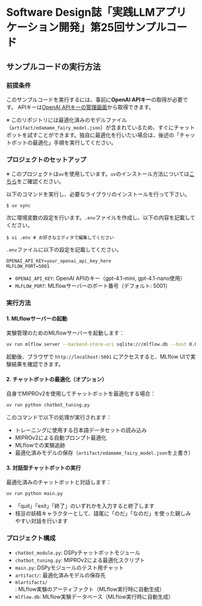 # Software Design誌「実践LLMアプリケーション開発」第25回サンプルコード

## サンプルコードの実行方法

### 前提条件

このサンプルコードを実行するには、事前に**OpenAI APIキー**の取得が必要です。
APIキーは[OpenAI APIキーの管理画面](https://platform.openai.com/api-keys)から取得できます。

※ このリポジトリには最適化済みのモデルファイル（`artifact/edamame_fairy_model.json`）が含まれているため、すぐにチャットボットを試すことができます。独自に最適化を行いたい場合は、後述の「チャットボットの最適化」手順を実行してください。

### プロジェクトのセットアップ

※ このプロジェクトは`uv`を使用しています。`uv`のインストール方法については[こちら](https://github.com/astral-sh/uv)をご確認ください。

以下のコマンドを実行し、必要なライブラリのインストールを行って下さい。

```
$ uv sync
```

次に環境変数の設定を行います。`.env`ファイルを作成し、以下の内容を記載してください。

```
$ vi .env # お好きなエディタで編集してください
```

`.env`ファイルに以下の設定を記載してください。

```
OPENAI_API_KEY=your_openai_api_key_here
MLFLOW_PORT=5001
```

- `OPENAI_API_KEY`: OpenAI APIのキー（gpt-4.1-mini, gpt-4.1-nano使用）
- `MLFLOW_PORT`: MLflowサーバーのポート番号（デフォルト: 5001）

### 実行方法

#### 1. MLflowサーバーの起動

実験管理のためのMLflowサーバーを起動します：

```bash
uv run mlflow server --backend-store-uri sqlite:///mlflow.db --host 0.0.0.0 --port 5001
```

起動後、ブラウザで `http://localhost:5001` にアクセスすると、MLflow UIで実験結果を確認できます。

#### 2. チャットボットの最適化（オプション）

自身でMIPROv2を使用してチャットボットを最適化する場合：

```bash
uv run python chatbot_tuning.py
```

このコマンドで以下の処理が実行されます：
- トレーニングに使用する日本語データセットの読み込み
- MIPROv2による自動プロンプト最適化
- MLflowでの実験追跡
- 最適化済みモデルの保存（`artifact/edamame_fairy_model.json`を上書き）

#### 3. 対話型チャットボットの実行

最適化済みのチャットボットと対話します：

```bash
uv run python main.py
```

- 「quit」「exit」「終了」のいずれかを入力すると終了します
- 枝豆の妖精キャラクターとして、語尾に「のだ」「なのだ」を使った親しみやすい対話を行います

### プロジェクト構成

- `chatbot_module.py`: DSPyチャットボットモジュール
- `chatbot_tuning.py`: MIPROv2による最適化スクリプト
- `main.py`: DSPyモジュールのテスト用チャット
- `artifact/`: 最適化済みモデルの保存先
- `mlartifacts/`: MLflow実験のアーティファクト（MLflow実行時に自動生成）
- `mlflow.db`: MLflow実験データベース（MLflow実行時に自動生成）
